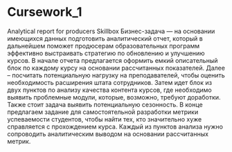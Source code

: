 # Cursework_1
Analytical report for producers Skillbox
Бизнес-задача — на основании имеющихся данных подготовить аналитический отчет, который в дальнейшем поможет продюсерам образовательных программ эффективно выстраивать стратегию по обновлению и улучшению курсов. В начале отчета предлагается оформить емкий описательный блок по каждому курсу на основании рассчитанных показателей. Далее – посчитать потенциальную нагрузку на преподавателей, чтобы оценить необходимость расширения штата сотрудников. Затем идет блок из двух пунктов по анализу качества контента курсов, где необходимо выявить проблемные модули, которые, возможно, требуют доработки. Также стоит задача выявить потенциальную сезонность. В конце предлагаем задание для самостоятельной разработки метрики успеваемости студентов, чтобы найти тех, кто значительно хуже справляется с прохождением курса. Каждый из пунктов анализа нужно сопроводить аналитическим выводом на основании рассчитанных метрик.
